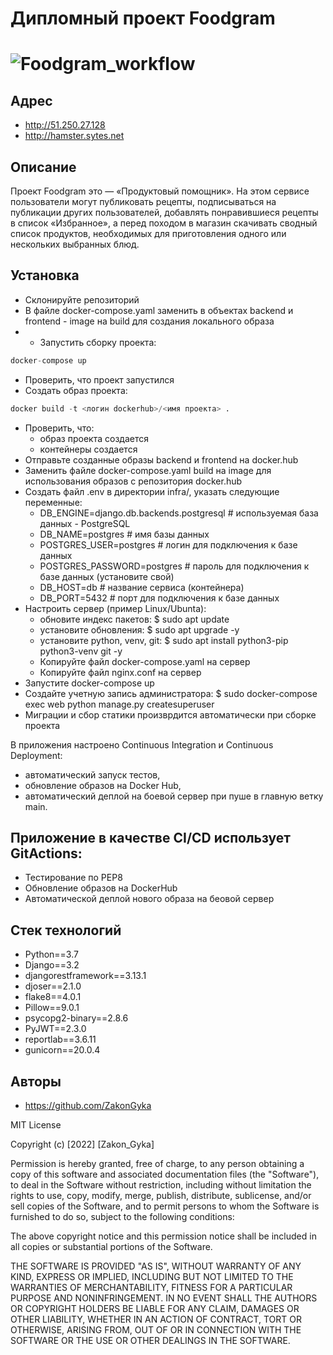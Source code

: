 # Дипломный проект Foodgram

# ![Foodgram_workflow](https://github.com/zakongyka/foodgram-project-react/actions/workflows/Foodgram_workflow.yml/badge.svg)

## Адрес

- http://51.250.27.128
- http://hamster.sytes.net


## Описание

Проект Foodgram это — «Продуктовый помощник». На этом сервисе пользователи могут публиковать рецепты, подписываться на публикации других пользователей, добавлять понравившиеся рецепты в список «Избранное», а перед походом в магазин скачивать сводный список продуктов, необходимых для приготовления одного или нескольких выбранных блюд.

 ## Установка

- Склонируйте репозиторий
- В файле docker-compose.yaml заменить в объектах backend и frontend - image на build для создания локального образа
- - Запустить сборку проекта:
```Python
docker-compose up
```
- Проверить, что проект запустился
- Создать образ проекта: 
```Python
docker build -t <логин dockerhub>/<имя проекта> .
```
- Проверить, что:
    - образ проекта создается
    - контейнеры создается
- Отправьте созданные образы backend и frontend на docker.hub
- Заменить файле docker-compose.yaml build на image для использования образов с репозитория docker.hub
- Создать файл .env  в директории infra/, указать следующие переменные:
  - DB_ENGINE=django.db.backends.postgresql # используемая база данных - PostgreSQL
  - DB_NAME=postgres # имя базы данных
  - POSTGRES_USER=postgres # логин для подключения к базе данных
  - POSTGRES_PASSWORD=postgres # пароль для подключения к базе данных (установите свой)
  - DB_HOST=db # название сервиса (контейнера)
  - DB_PORT=5432 # порт для подключения к базе данных
- Настроить сервер (пример Linux/Ubunta):
  - обновите индекс пакетов: $ sudo apt update 
  - установите обновления: $ sudo apt upgrade -y
  - установите python, venv, git: $ sudo apt install python3-pip python3-venv git -y
  - Копируйте файл docker-compose.yaml на сервер
  - Копируйте файл nginx.conf на сервер
- Запустите docker-compose up
- Создайте учетную запись администратора: $ sudo docker-compose exec web python manage.py createsuperuser
- Миграции и сбор статики произврдится автоматически при сборке проекта

В приложения настроено Continuous Integration и Continuous Deployment:
- автоматический запуск тестов,
- обновление образов на Docker Hub,
- автоматический деплой на боевой сервер при пуше в главную ветку main.

## Приложение в качестве CI/CD использует GitActions:
- Тестирование по PEP8
- Обновление образов на DockerHub
- Автоматической деплой нового образа на беовой сервер

## Стек технологий

- Python==3.7
- Django==3.2
- djangorestframework==3.13.1
- djoser==2.1.0
- flake8==4.0.1
- Pillow==9.0.1
- psycopg2-binary==2.8.6
- PyJWT==2.3.0
- reportlab==3.6.11
- gunicorn==20.0.4

## Авторы

- https://github.com/ZakonGyka

MIT License

Copyright (c) [2022] [Zakon_Gyka]

Permission is hereby granted, free of charge, to any person obtaining a copy
of this software and associated documentation files (the "Software"), to deal
in the Software without restriction, including without limitation the rights
to use, copy, modify, merge, publish, distribute, sublicense, and/or sell
copies of the Software, and to permit persons to whom the Software is
furnished to do so, subject to the following conditions:

The above copyright notice and this permission notice shall be included in all
copies or substantial portions of the Software.

THE SOFTWARE IS PROVIDED "AS IS", WITHOUT WARRANTY OF ANY KIND, EXPRESS OR
IMPLIED, INCLUDING BUT NOT LIMITED TO THE WARRANTIES OF MERCHANTABILITY,
FITNESS FOR A PARTICULAR PURPOSE AND NONINFRINGEMENT. IN NO EVENT SHALL THE
AUTHORS OR COPYRIGHT HOLDERS BE LIABLE FOR ANY CLAIM, DAMAGES OR OTHER
LIABILITY, WHETHER IN AN ACTION OF CONTRACT, TORT OR OTHERWISE, ARISING FROM,
OUT OF OR IN CONNECTION WITH THE SOFTWARE OR THE USE OR OTHER DEALINGS IN THE
SOFTWARE.
